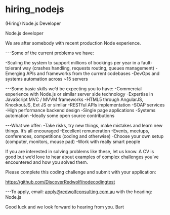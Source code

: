 # hiring_nodejs
(Hiring) Node.js Developer

Node.js developer
 
We are after somebody with recent production Node experience.
 
---Some of the current problems we have:
 
-Scaling the system to support millions of bookings per year in a fault-tolerant way (crashes handling, requests routing, queues management)
-Emerging APIs and frameworks from the current codebases
-DevOps and systems automation across ~15 servers
 
 
---Some basic skills we’d be expecting you to have:
 -Commercial experience with Node.js or similar server side technology
-Expertise in JavaScript MVC / MVVM frameworks
-HTML5 through AngularJS, KnockoutJS, Ext JS or similar
-RESTful APIs implementation
-SOAP services
-High performance backend design
-Single page applications
-Systems automation
-Ideally some open source contributions
 


---What we offer:
-Take risks, try new things, make mistakes and learn new things. It’s all encouraged
-Excellent remuneration
-Events, meetups, conferences, competitions (coding and otherwise)
-Choose your own setup (computer, monitors, mouse pad)
-Work with really smart people



If you are interested in solving problems like these, let us know. A CV is good but we’d love to hear about examples of complex challenges you’ve encountered and how you solved them.
 
Please complete this coding challenge and submit with your application:
 
https://github.com/DiscoverRedwolf/nodecodingtest
 
 
---To apply, email: apply@redwolfconsulting.com.au with the heading: Node.js

Good luck and we look forward to hearing from you.
Bart
 




